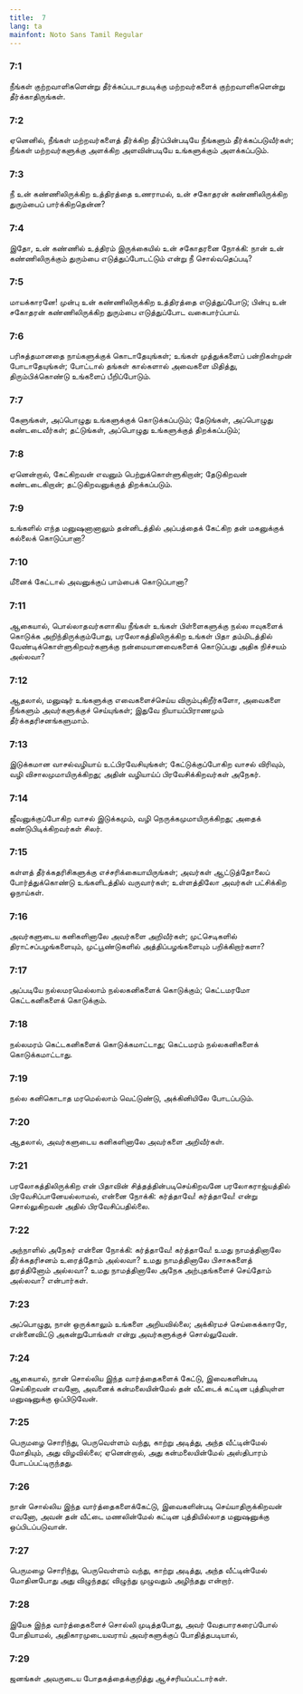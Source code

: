 ```yaml
---
title:  7
lang: ta
mainfont: Noto Sans Tamil Regular
---
```


###  7:1

நீங்கள் குற்றவாளிகளென்று தீர்க்கப்படாதபடிக்கு மற்றவர்களைக் குற்றவாளிகளென்று தீர்க்காதிருங்கள்.

###  7:2

ஏனெனில், நீங்கள் மற்றவர்களைத் தீர்க்கிற தீர்ப்பின்படியே நீங்களும் தீர்க்கப்படுவீர்கள்; நீங்கள் மற்றவர்களுக்கு அளக்கிற அளவின்படியே உங்களுக்கும் அளக்கப்படும்.

###  7:3

நீ உன் கண்ணிலிருக்கிற உத்திரத்தை உணராமல், உன் சகோதரன் கண்ணிலிருக்கிற துரும்பைப் பார்க்கிறதென்ன?

###  7:4

இதோ, உன் கண்ணில் உத்திரம் இருக்கையில் உன் சகோதரனை நோக்கி: நான் உன் கண்ணிலிருக்கும் துரும்பை எடுத்துப்போடட்டும் என்று நீ சொல்வதெப்படி?

###  7:5

மாயக்காரனே! முன்பு உன் கண்ணிலிருக்கிற உத்திரத்தை எடுத்துப்போடு; பின்பு உன் சகோதரன் கண்ணிலிருக்கிற துரும்பை எடுத்துப்போட வகைபார்ப்பாய்.

###  7:6

பரிசுத்தமானதை நாய்களுக்குக் கொடாதேயுங்கள்; உங்கள் முத்துக்களைப் பன்றிகள்முன் போடாதேயுங்கள்; போட்டால் தங்கள் கால்களால் அவைகளை மிதித்து, திரும்பிக்கொண்டு உங்களைப் பீறிப்போடும்.

###  7:7

கேளுங்கள், அப்பொழுது உங்களுக்குக் கொடுக்கப்படும்; தேடுங்கள், அப்பொழுது கண்டடைவீர்கள்; தட்டுங்கள், அப்பொழுது உங்களுக்குத் திறக்கப்படும்;

###  7:8

ஏனென்றால், கேட்கிறவன் எவனும் பெற்றுக்கொள்ளுகிறான்; தேடுகிறவன் கண்டடைகிறான்; தட்டுகிறவனுக்குத் திறக்கப்படும்.

###  7:9

உங்களில் எந்த மனுஷனானாலும் தன்னிடத்தில் அப்பத்தைக் கேட்கிற தன் மகனுக்குக் கல்லைக் கொடுப்பானா?

###  7:10

மீனைக் கேட்டால் அவனுக்குப் பாம்பைக் கொடுப்பானா?

###  7:11

ஆகையால், பொல்லாதவர்களாகிய நீங்கள் உங்கள் பிள்ளைகளுக்கு நல்ல ஈவுகளைக் கொடுக்க அறிந்திருக்கும்போது, பரலோகத்திலிருக்கிற உங்கள் பிதா தம்மிடத்தில் வேண்டிக்கொள்ளுகிறவர்களுக்கு நன்மையானவைகளைக் கொடுப்பது அதிக நிச்சயம் அல்லவா?

###  7:12

ஆதலால், மனுஷர் உங்களுக்கு எவைகளைச்செய்ய விரும்புகிறீர்களோ, அவைகளை நீங்களும் அவர்களுக்குச் செய்யுங்கள்; இதுவே நியாயப்பிராணமும் தீர்க்கதரிசனங்களுமாம்.

###  7:13

இடுக்கமான வாசல்வழியாய் உட்பிரவேசியுங்கள்; கேட்டுக்குப்போகிற வாசல் விரிவும், வழி விசாலமுமாயிருக்கிறது; அதின் வழியாய்ப் பிரவேசிக்கிறவர்கள் அநேகர்.

###  7:14

ஜீவனுக்குப்போகிற வாசல் இடுக்கமும், வழி நெருக்கமுமாயிருக்கிறது; அதைக் கண்டுபிடிக்கிறவர்கள் சிலர்.

###  7:15

கள்ளத் தீர்க்கதரிசிகளுக்கு எச்சரிக்கையாயிருங்கள்; அவர்கள் ஆட்டுத்தோலைப் போர்த்துக்கொண்டு உங்களிடத்தில் வருவார்கள்; உள்ளத்திலோ அவர்கள் பட்சிக்கிற ஓநாய்கள்.

###  7:16

அவர்களுடைய கனிகளினாலே அவர்களை அறிவீர்கள்; முட்செடிகளில் திராட்சப்பழங்களையும், முட்பூண்டுகளில் அத்திப்பழங்களையும் பறிக்கிறார்களா?

###  7:17

அப்படியே நல்லமரமெல்லாம் நல்லகனிகளைக் கொடுக்கும்; கெட்டமரமோ கெட்டகனிகளைக் கொடுக்கும்.

###  7:18

நல்லமரம் கெட்டகனிகளைக் கொடுக்கமாட்டாது; கெட்டமரம் நல்லகனிகளைக் கொடுக்கமாட்டாது.

###  7:19

நல்ல கனிகொடாத மரமெல்லாம் வெட்டுண்டு, அக்கினியிலே போடப்படும்.

###  7:20

ஆதலால், அவர்களுடைய கனிகளினாலே அவர்களை அறிவீர்கள்.

###  7:21

பரலோகத்திலிருக்கிற என் பிதாவின் சித்தத்தின்படிசெய்கிறவனே பரலோகராஜ்யத்தில் பிரவேசிப்பானேயல்லாமல், என்னை நோக்கி: கர்த்தாவே! கர்த்தாவே! என்று சொல்லுகிறவன் அதில் பிரவேசிப்பதில்லை.

###  7:22

அந்நாளில் அநேகர் என்னை நோக்கி: கர்த்தாவே! கர்த்தாவே! உமது நாமத்தினாலே தீர்க்கதரிசனம் உரைத்தோம் அல்லவா? உமது நாமத்தினாலே பிசாசுகளைத் துரத்தினோம் அல்லவா? உமது நாமத்தினாலே அநேக அற்புதங்களைச் செய்தோம் அல்லவா? என்பார்கள்.

###  7:23

அப்பொழுது, நான் ஒருக்காலும் உங்களை அறியவில்லை; அக்கிரமச் செய்கைக்காரரே, என்னைவிட்டு அகன்றுபோங்கள் என்று அவர்களுக்குச் சொல்லுவேன்.

###  7:24

ஆகையால், நான் சொல்லிய இந்த வார்த்தைகளைக் கேட்டு, இவைகளின்படி செய்கிறவன் எவனோ, அவனைக் கன்மலையின்மேல் தன் வீட்டைக் கட்டின புத்தியுள்ள மனுஷனுக்கு ஒப்பிடுவேன்.

###  7:25

பெருமழை சொரிந்து, பெருவெள்ளம் வந்து, காற்று அடித்து, அந்த வீட்டின்மேல் மோதியும், அது விழவில்லை; ஏனென்றால், அது கன்மலையின்மேல் அஸ்திபாரம் போடப்பட்டிருந்தது.

###  7:26

நான் சொல்லிய இந்த வார்த்தைகளைக்கேட்டு, இவைகளின்படி செய்யாதிருக்கிறவன் எவனோ, அவன் தன் வீட்டை மணலின்மேல் கட்டின புத்தியில்லாத மனுஷனுக்கு ஒப்பிடப்படுவான்.

###  7:27

பெருமழை சொரிந்து, பெருவெள்ளம் வந்து, காற்று அடித்து, அந்த வீட்டின்மேல் மோதினபோது அது விழுந்தது; விழுந்து முழுவதும் அழிந்தது என்றார்.

###  7:28

இயேசு இந்த வார்த்தைகளைச் சொல்லி முடித்தபோது, அவர் வேதபாரகரைப்போல் போதியாமல், அதிகாரமுடையவராய் அவர்களுக்குப் போதித்தபடியால்,

###  7:29

ஜனங்கள் அவருடைய போதகத்தைக்குறித்து ஆச்சரியப்பட்டார்கள்.

